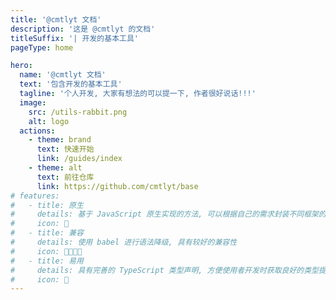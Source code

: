 ```yaml
---
title: '@cmtlyt 文档'
description: '这是 @cmtlyt 的文档'
titleSuffix: '| 开发的基本工具'
pageType: home

hero:
  name: '@cmtlyt 文档'
  text: '包含开发的基本工具'
  tagline: '个人开发, 大家有想法的可以提一下, 作者很好说话!!!'
  image:
    src: /utils-rabbit.png
    alt: logo
  actions:
    - theme: brand
      text: 快速开始
      link: /guides/index
    - theme: alt
      text: 前往仓库
      link: https://github.com/cmtlyt/base
# features:
#   - title: 原生
#     details: 基于 JavaScript 原生实现的方法, 可以根据自己的需求封装不同框架的版本
#     icon: 🦾
#   - title: 兼容
#     details: 使用 babel 进行语法降级, 具有较好的兼容性
#     icon: 👨‍❤️‍💋‍👨
#   - title: 易用
#     details: 具有完善的 TypeScript 类型声明, 方便使用者开发时获取良好的类型提示和校验
#     icon: 🤺
---
```

